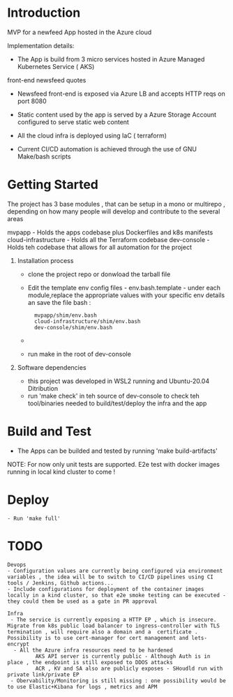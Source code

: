 # Introduction 

MVP for a newfeed App hosted in the Azure cloud

Implementation details:

- The App is build from 3 micro services hosted in Azure Managed Kubernetes Service ( AKS)

front-end
newsfeed
quotes 

- Newsfeed front-end is exposed via Azure LB and accepts HTTP reqs on port 8080 
- Static content used by the app is served by a Azure Storage Account configured to serve static web content


- All the cloud infra is deployed using IaC ( terraform) 

- Current CI/CD automation  is achieved through the use of GNU Make/bash scripts
# Getting Started

The project has 3 base modules , that can be setup in a mono or multirepo , depending on how many people will develop and contribute to the several areas

mvpapp                  - Holds the apps codebase plus Dockerfiles and k8s manifests
cloud-infrastructure    - Holds all the Terraform codebase
dev-console             - Holds teh codebase that allows for all automation for the project 

1.	Installation process

    - clone the project repo or donwload the tarball file
    - Edit the template  env config files - env.bash.template -  under each module,replace the appropriate values with your specific env details an save the file bash  :

            mvpapp/shim/env.bash
            cloud-infrastructure/shim/env.bash
            dev-console/shim/env.bash
    
    - 
    
    - run make in the root of dev-console

2.	Software dependencies

    - this project was developed in WSL2 running and Ubuntu-20.04 Ditribution
    - run 'make check' in teh source of dev-console to check teh tool/binaries needed to build/test/deploy the infra and the app


# Build and Test
 
  - The Apps can be builded and tested by running 'make build-artifacts' 

   NOTE: For now only unit tests are supported. E2e test with docker images running in local kind cluster to come !

# Deploy
    - Run 'make full'

# TODO
    Devops
    - Configuration values are currently being configured via environment variables , the idea will be to switch to CI/CD pipelines using CI tools / Jenkins, Github actions...
    - Include configurations for deployment of the container images locally in a kind cluster, so that e2e smoke testing can be executed - they could them be used as a gate in PR approval
    
    Infra
     - The service is currently exposing a HTTP EP , which is insecure. Migrate from k8s public load balancer to ingress-controller with TLS termination , will require also a domain and a  certificate . Possibility is to use cert-manager for cert management and lets-encrypt 
      - All the Azure infra resources need to be hardened 
             AKS API server is currently public - Although Auth is in place , the endpoint is still exposed to DDOS attacks
             ACR , KV and SA also are publicly exposes - SHoudld run with private link/private EP
     - Obervability/Monitoring is still missing : one possibility would be to use Elastic+Kibana for logs , metrics and APM
            